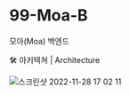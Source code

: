 # 99-Moa-B
모아(Moa) 백엔드

🛠 아키텍쳐 | Architecture

![스크린샷 2022-11-28 17 02 11](https://user-images.githubusercontent.com/113868566/204264793-ec949b1c-4efd-40a4-a704-027b1c7a8c2e.png)
